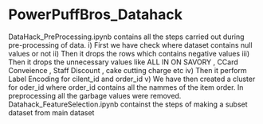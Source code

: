 # PowerPuffBros_Datahack
DataHack_PreProcessing.ipynb contains all the steps carried out during pre-processing of data.
  i) First we have check where dataset contains null values or not 
  ii) Then it drops the rows which contains negative values 
  iii) Then it drops the unnecessary values like ALL IN ON SAVORY , CCard Conveience , Staff Discount , cake cutting charge etc 
  iv) Then it perform Label Encoding for cilent_id and order_id 
  v) We have then created a cluster for oder_id where order_id contains all the nammes of the item order.
  In preprocessing all the garbage values were removed. 
Datahack_FeatureSelection.ipynb containst the steps of making a subset dataset from main dataset
